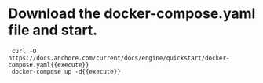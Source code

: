 # Download the docker-compose.yaml file and start.

     curl -O https://docs.anchore.com/current/docs/engine/quickstart/docker-compose.yaml{{execute}}
     docker-compose up -d{{execute}}
